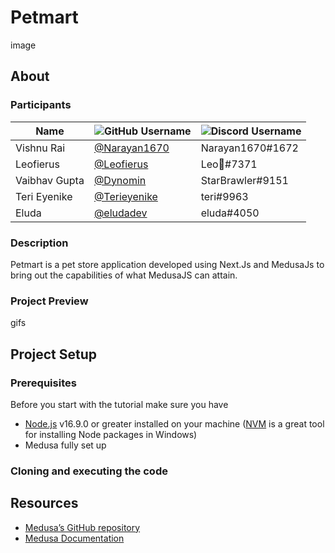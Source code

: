 # Petmart
  image

## About
  ### Participants
  | Name | ![GitHub Username](https://img.shields.io/badge/github-%23121011.svg?style=for-the-badge&logo=github&logoColor=white) |![Discord Username](https://img.shields.io/badge/Discord-%237289DA.svg?style=for-the-badge&logo=discord&logoColor=white)|
  | --- | --- | --- |
  |Vishnu Rai | [@Narayan1670](https://github.com/Narayan1670)|Narayan1670#1672|
  |Leofierus | [@Leofierus](https://github.com/Leofierus)|Leo🦋#7371|
  |Vaibhav Gupta | [@Dynomin](https://github.com/Dynomin)|StarBrawler#9151|
  |Teri Eyenike | [@Terieyenike](https://github.com/terieyenike)|teri#9963|
  |Eluda | [@eludadev](https://github.com/eludadev)|eluda#4050|
  
  ### Description
  Petmart is a pet store application developed using Next.Js and MedusaJs to bring out the capabilities of what MedusaJS can attain.
  
  ### Project Preview
  gifs
  
## Project Setup
  ### Prerequisites
  Before you start with the tutorial make sure you have

  - [Node.js](https://nodejs.org/en/) v16.9.0 or greater installed on your machine ([NVM](https://github.com/coreybutler/nvm-windows) is a great tool for installing Node packages in Windows)
  - Medusa fully set up

  ### Cloning and executing the code

## Resources
- [Medusa’s GitHub repository](https://github.com/medusajs/medusa)
- [Medusa Documentation](https://docs.medusajs.com/)
